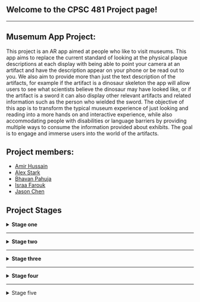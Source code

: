 ## Welcome to the CPSC 481 Project page!

---

## Musemum App Project:
This project is an AR app aimed at people who like to visit museums. This app aims to replace the current standard of looking at the physical plaque descriptions at each display with being able to point your camera at an artifact and have the description appear on your phone or be read out to you. We also aim to provide more than just the text description of the artifacts, for example if the artifact is a dinosaur skeleton the app will allow users to see what scientists believe the dinosaur may have looked like, or if the artifact is a sword it can also display other relevant artifacts and related information such as the person who wielded the sword. The objective of this app is to transform the typical museum experience of just looking and reading into a more hands on and interactive experience, while also accommodating people with disabilities or language barriers by providing multiple ways to consume the information provided about exhibits. The goal is to engage and immerse users into the world of the artifacts.

## Project members:

  - [Amir Hussain](https://github.com/amir-hu)
  - [Alex Stark](https://github.com/Xelakrats)
  - [Bhavan Pahuja](https://github.com/BhavanPahuja)
  - [Israa Farouk](https://github.com/israa-farouk)
  - [Jason Chen](https://github.com/csj9703)
  
## Project Stages
<details>
  <summary><b>Stage one</b></summary>
<br>
<p>We have decided on three possible project ideas:</p>
  <ul>
    <li><b>A museum app</b></li>
  This app will display information for all artifacts and displays. It will accommodate things such as social distancing, people with visual impairment, and other ailments.  It will allow users to easily access information by the QR code/display displayed simply by taking an image. Allows for individuals to better their experiences in the museum as not having troubled by small quirks. Such as being in a place that’s too crowded to comfortably read the information, the text being too small or in a hard to read font, etc. It gives the user to customize how they receive the information. Implementing a QR reader/image recognition, to help identify what exhibit the user is pointing their camera at, through a mobile app.   
<li><b>A crime scene analysis tool</b></li>
    It is difficult to recreate a crime scene after it has been cleaned up. The tool provides opportunity for investigators to look back at details they may have missed and reduces the margin for human error. Reduces the chance of evidence being tampered with, and that in turn will lead to fewer wrongful convictions.  The software will create an AR recreation from a full scan of the original, untampered crime scene, which then allows investigators to look at the scene with fresh eyes and from different angles later. It will also allow users to examine and make notes on specific pieces of evidence that can be viewed in the AR environment. It will be implemented as computer software that allows the detectives to recreate and then examine the crime scene using images and dimensions. 
<li><b>A Fitness app</b></li>
    A fitness & dietary tracker to help a user track important aspect about their health, as well as ensure that the food they eat is within their dietary and caloric restrictions if they have any. This makes it convenient for users as everything to do with their health can easily be accessed in this app. Most trackers usually track one or the other, this app having it all in one package, will be very useful to the user.  It would be designed as a mobile app so that a user on the go can see if what they are buying in the store aligns with their dietary restrictions by simply scanning the nutrition facts, as well as tracking fitness data.  
 </ul> 
</details>

---

<details>
  <summary><b>Stage two</b></summary>
  <br>
  <p><b>For full report with images goes to https://github.com/csj9703/CPSC-481-Project/blob/stage_two/Stage%20Two%20Report.pdf</b></p>
  <p><b>We have decided on the idea of a AR museum app</b></p>
  <h3>Project Description:</h3>
  This project is an AR app aimed at people who like to visit museums. This app aims to replace the current standard of looking at the physical plaque descriptions at each display with being able to point your camera at an artifact and have the description appear on your phone or be read out to you. We also aim to provide more than just the text description of the artifacts, for example if the artifact is a dinosaur skeleton the app will allow users to see what scientists believe the dinosaur may have looked like, or if the artifact is a sword it can also display other relevant artifacts and related information such as the person who wielded the sword. The objective of this app is to transform the typical museum experience of just looking and reading into a more hands on and interactive experience, while also accommodating people with disabilities or language barriers by providing multiple ways to consume the information provided about exhibits. The goal is to engage and immerse users into the world of the artifacts.
  </p>
<h3>Stakeholders & Users:</h3>
  <ul>
  <li>Museum Visitors</li>
    <li>Museum Employees</li>
  </ul>
<h3>User task descriptions:</h3>
<ul>
  <li>Must be included</li>
  <ul>
    <li>Log in to museum system (visitor, staff, etc.)</li>
    <li>View exhibit description</li>
    <li>Artifact descriptions presented in multiple ways</li>
  </ul>
  <li>Important:</li>
  <ul>
    <li>Translation of exhibit description/Accessibility options</li>
    <li>A virtual tour guide</li></ul>
  <li>Could be included:</li>
  <ul>
    <li>Share visits on social media</li>
  <li>Show what areas of the museum have/have not been visited </li></ul>
</ul>
<h3>IDEO cards:</h3>
<ul>
  <li>Survey and Questionnaires (Ask)</li>
  <li>Competitive Product Survey (Learn)</li>
  <li>Scenarios (Try)</li>
  </ul>
  <p><b>Justifications:</b>
  <br>
  AR apps, despite having been around for many years, are not very common. Yes, many smart phones are capable, but no implementation has been made very popular. By conducting surveys and questionnaires, we can attempt to understand why many people do not use AR apps and what we can do to make an app that they are comfortable using. It will also allow us to see what museum goers would like to see in an app that might improve their experiences during their visits. We will then examine other museum apps that are currently in use to see if they are missing any features that our surveys indicate visitors might want, as well as to discover if there are any features that did not come up in the surveys. These comparisons also allow us to come up with ways to differentiate our project from what is already on the market so that we can develop the most competitive final product possible. Lastly, creating scenarios will force us to consider how different users might try to complete the various tasks that our app would include, which will give us the ability to create an app that is both useful and usable.  
</p>
<p>
  <b>Survey and Questionnaires (Ask):</b>
  <br><br>
  Survey the stakeholders about the current interactions between visitors and artifacts.
  <br><br>
  We surveyed potential museum visitors by publishing this link (https://survey.ucalgary.ca/jfe/form/SV_2sGpfmlJy7vIIU5) to our fellow classmates.
  <br><br>
  The survey asks 7 questions regarding augmented reality and museum experiences.
  <br><br>
  The things we learned from the survey:
  </p>
<ol>
  <li>Most participants had little to no experience in terms of augmented reality applications.</li>
  <li>Most participants have not used a museum app before.</li>
  <li>Most participants have difficulty reading the plaques.</li>
  <li>All the participants prefer more interactive experiences in a museum.</li>
  <li>Most participants prefer information be delivered visually.</li>
  <li>Most participants prefer the look of the exhibits.</li>
  <li>More than 50% of the participants find language a barrier during their visits.</li>
  </ol>
  <p><b>Competitive Product Survey (Learn):</b></p>
  <p>
  <b>British Museum Guide:</b></p>
  <p>The British museum is one of the most popular museums out there. They do some things well such as displaying a map of the museum showing where you have visited and where you have not. Gives you the ability to time your visits, that way if you only plan on staying for 2 hours it can tell you what you can see in that time. It gives a speech to text option as well and includes multiple pictures of each artifact.  
<br><br>
The app itself is very glitchy and does not seem to respond well. The pictures of the artifact seem to all be very similar and do not give enough perceptive. It does offer a speech to text however it is given in a robotic voice rather than an individual reading it with emotions.  
<br><br>
Map For Brtish Musuem Guide
This picture shows the map of the Musuem We plan on having our app display the map, and time your visits like the British museum app. However, we plan to make it a much smoother experience for the user. We intend on giving multiple viewpoints of the artifacts instead of a couple pictures, as well as options for animation, videos, etc. The speech to text will be involved but it will have a much better voice over to it as to show emotions in the readings. 
</p>
<p><b>Tourblink: British museum:</b></p>
<p>
The app first prompts the user to select a language and offers a smooth experience as well. The app only displays one picture per artifact, with audio description only allows few free playbacks with more locked behind in-app purchases. The biggest drawback is the app is limited to one location, that is, the user must download another Tourblink app if they wish to visit another museum. Another flaw being that although the app offers ticket sales, clicking the button takes the users to their own website which it offers tickets to every museum available, forcing the user to search through the website to find the ticket for the museum they are currently visiting. 
<br><br>
Our app will change the language based on the user’s phone settings. Moreover, we aim to have the app work universally for all museums, therefore, users will not have to download separate apps while visiting different museums. We will achieve that through scanning the user’s tickets, the app will detect the location and load the corresponding data (Descriptions, 3D models, animation, etc.) provided by the museum. 
</p>
<details><summary><b>Scenarios (Try):</b></summary>
  <p>
Vladimir Schmidtov is visiting from Russia and wants to see what museums are like in Britain. He has an auditory impairment, is paralyzed from the waist down, and speaks little to no English. He is a 69-year-old man who is at high risk due to the Covid-19 pandemic, so his top priority is safety. Once inside he has difficulty reading the plaques which display the information about exhibits. Since he is in a wheelchair, he has difficulty viewing the relics. He goes to an employee to ask for assistance, however she cannot understand him, and he cannot understand her. She points towards the multilingual posters for the app and he downloads it using the QR code on the poster.  
<br><br>
The app auto detects his phone language and sets it to Russian so he can understand the language. Once in the app, it prompts him to point toward an artifact, he points towards the Tipu Sultan sword and information about the sword appears. At first, he has difficulty reading the information, by using the menu on the app he increased the font and learned a lot about the sword. He also accesses information on how historians believed the sword was used. He was able to access this information in many formats, such as a YouTube video, Wikipedia page, or a 3D model. Once he had finished looking at the sword, he is greeted with a menu that displays unvisited areas/artifacts. Allowing him to choose what he wants to see next. This helps him to view all the artifacts in the museum and once he had done so he leaves the museum feeling well informed and immersed in the world of the relics he had just seen. 
</p>
  </details>
<p><b>Summary:</b></p>
<p>
This is one of many scenarios that showcase the usability and problem solving that this app is capable of. The key points to note are the ease of the use of the UI & the variety of ways the app showcases information. We wanted to create a situation that would have a lot of barriers. As to demonstrate how will out app fix issues many will come across. since a large demographic of museum visitors are the elderly, and most of the elderly are technologically illiterate. We wanted to ensure the UX is perfect for our app. It let us walk through what problems users may experience and what useful features we may need.
</p>
<details><summary><b>Research Reflections:</b></summary>
  <p><b>What went well:</b></p>
  <p>
    In terms of survey, we were able to get some responses from our classmates, friends, and family. And we were able to see a clear report provided by Qualtrics. 
  </p>
  <p>
  Competitive learning survey allowed us to see what our app needs to compete with. It showed us exactly what the competition looked like and what we need to achieve. It gave  us a standard and things we personally enjoyed from the app. We saw a lot of things that can be improved upon, as well as other ideas that should be introduced into our own projects. 
  </p>
  <p>
  Scenarios allowed us to look at our project and give a run through of how we believed the app to run through. By sitting down and looking at it we were able to see what problems a person may encounter and how we can help fix those problems. 
  </p>
  <p><b>What went poorly:</b></p>
  <p>
    For the survey, the amount of responses we obtained was not optimal, which may result in less accurate data being obtained. Because of the Covid-19 pandemic we could not actually go straight into a museum and try the app, rather we had to open the app and imagine what it could have been like. as for the scenario we were all a bit narrow minded as well, we attempted to come up with a person who would have the most difficulty with working the app , however in terms of technology we are all quite proficient at it. Which means none of us really know exactly what kind of scenario someone who is technologically challenged would have. Instead we had to make educational guesses as to where most people would struggle.  
  </p>
 </details>
</details> 

---

<details>
  <summary><b>Stage three</b></summary>
  <br>
  <p><b>For full report with images goes to <link>https://github.com/csj9703/CPSC-481-Project/blob/stage_three/Stage%20Three%20Report.pdf</link></b></p>
<h3>Project Description:</h3>
  <p>
This project is an AR app aimed at people who visit museums. This app aims to replace thestandard of looking at the physical plaque descriptions with being able to point yourcamera at an artifact, scanning it, and seeing or hearing the corresponding description inthe app. The app also aims to provide AR models of artifacts with audio & visualdescriptions and allows users to then take pictures with these AR models and post them tosocial media. The artifacts can also have relevant animations that users can view. This appaims to transform the typical museum experience into a more hands on and interactiveone while also accommodating for people with disabilities or language barriers byproviding multiple ways to consume information provided about the exhibits
  </p>
<p><b>List of User Tasks that were prototyped Horizontally: </b></p>
<ul>
<li> User signs up for an account with the app.</li>
<li> User signs in to the app using Google/Facebook.</li>
<li> User signs in as a Guest.</li>
<li> User changes the app language from settings.</li>
<li> User changes the font size of the text in the app.</li>
<li> User selects a museum from listed nearby museums.</li>
<li> User selects a museum based on country and city.</li>
<li> User buys museum tickets by being redirected to the museum’s external website.</li>
<li> User leaves the selected museum page. </li>
 <li> User signs out of the app.</li>
</ul>
<p><b>List of User Tasks that were prototyped Vertically: </b></p>
<ul>
  <li> User scans an artiffact.</li>
  <ul>
    <li> User listens to an audio description about the scanned artifact.</li>
    <li> User reads a text description about the scanned artifact.</li>
    <li> User selects Videos to watch related videos about the scanned artifact.</li>
    <ul>
      <li> User selects one video from the list of related videos to watch.</li>
    </ul>
    <li> User places an artifact in AR.</li>
    <ul>
      <li> User listens to an audio description about the placed AR artifact.</li>
      <li> User reads text based AR info on the placed AR model.</li>
      <li> User views AR animation of the artifact.</li>
      <li> User takes a picture with the AR artifact.</li>
      <ul>
        <li> User shares the picture on social media.</li>
      </ul>
    </ul>
  </ul>
  <li> User takes a time based tour.</li>
  <ul>
    <li> User selects the desired end time of their tour.</li>
    <li> User selects the desired artifact to view.</li>
    <li> User scans an artifact.</li>
    <li> User views their current location on a mini map.</li>
    <li> User pauses their tour.</li>
    <li> User ends their tour.</li>
  </ul>
  <li> User interacts with a virtual map of the museum.</li>
  <ul>
    <li> User marks visited areas on the map.</li>
    <li> User unmarks accidentally marked areas on the map.</li>
    <li> User clears all markings on the map.</li>
    <li> User exits the map to go back to the museum home page.</li>
  </ul>
</ul>
  <h3>Cognitive Evaluation</h3>
  <p>
  We approached our cognitive evaluation through a user’s point of view. We carefullyexamined, analysed and noted every single step that we did for each of the tasks,evaluated if it was intuitive and if a typical user would know to do the same. We weremeticulous and included even minute steps such as clicking the next button as we wantedto make sure that everything we did was clear, thorough and concise.
  By examining the cognitive walkthrough for​ Task 1; Timed Tour​ we can see that we lead &direct the user too much. People may want different things from a tour, and currently weonly account for one type of customer; those who want to see artifacts in great detail.Some may just want a brief description through a small pop up explaining the artifact,while others may want information on the exhibit as a whole and not care too much abouteach individual artifact. We do not account for these possibilities and force the user to takethe tour in this more detailed artifact by artifact way
  By examining the cognitive walkthrough for ​Task 2; Virtual Map​ it is evident that we havea lot of oversights in our prototype. Most users don’t  want to have to read instructions onhow to use a certain feature in the app, however sometimes it is necessary. As seen in thiswalkthrough the user is left to put pieces together on their own, this may be intuitive tosome, however it is more likely to be unintuitive. This helped us see that perhaps we2
should add in some instructional boxes to help the user understand how to do certainthings .
Lastly by examining the cognitive walkthrough for​ Task 3; AR Display​  we realized that ARis not a common feature used by most apps, because of this we must assume people areunfamiliar with how it works. As a result we should have had an optional  tutorial on how touse the AR features in the app. Without this tutorial some users may be lost and be forcedto spend time figuring it out on their own, this may lead to a lot of users simply ignoring theAR features. Therefore, a way to familiarize users with AR is necessary.
One thing that we could have done to improve our cognitive walkthrough process is tohave teammates deal with the features that they were less familiar with (i.e they did notwork on the prototypes for these features). As this would have made it easier to look at thetasks with unbiased eyes and a fresh set of eyes would be able to see if the tasks were clearand intuitive.
</p>
<h3>Refelction</h3>
  <p>
Overall stage 3 went relatively smoothly for our team, we excelled in communication anddelegation. We held frequent meetings and shared all our work while in progress and aftercompletion this helped us all uphold the same level of consistency across our work anexample of this is; while we were creating our low-fidelity prototype we used the Balsamiqcloud feature, this gave us the ability to work on the wireframes in one place, this made iteasier to link wireframes together and be consistent with design features (Eg: look andcolour of buttons, etc) throughout our prototype even once tasks had been delegated.The only thing our team struggled with was creating the Affinity diagram, we all haddifferent understandings of what an affinity diagram was and this caused us to redo itmultiple times
From this I see the importance of discussion and planning before jumping right into thetask at hand as this saves time in the long run and if we were to do it again that is definitelysomething that should be done first. Another thing that we would have differently is todelegate the cognitive walkthrough tasks to team members that weren’t directly involved inthe designing of those tasks as this would give a more unbiased view of the intuitivenessand flow of the steps in the task.
  </p>
</details>
  
---

<details>
  <summary><b>Stage four</b></summary>
  <br>
  <p><b>For full report with images goes to LINK</b></p>
  <h3>Project Description</h3>
  <p>
    This project is an AR app aimed at people who visit museums. This app aims to replace the standard of looking at the physical plaque descriptions with being able to point your camera at an artifact, scanning it, and seeing or hearing the corresponding description in the app. The app also aims to provide AR models of artifacts with audio & visual descriptions and allows users to then take pictures with these AR models and post them to social media. The artifacts can also have relevant animations that users can view. This app aims to transform the typical museum experience into a more hands on and interactive one while also accommodating for people with disabilities or language barriers by providing multiple ways to consume information provided about the exhibits.  
  </p>
  <p><b>UPDATED List of User Tasks that were prototyped Vertically:</b></p>
  <ul>
    <li> User purchases museum tickets.</li>
    <ul>
      <li> User chooses the ticket type.</li>
      <li> User pays for the ticket.</li>
      <li> User shows QR code to the cashier.</li>
    </ul>
  </ul>
  <h3>Heuristic Evaluation:</h3>
  <h3>Process</h3>
  <p>
    We started our Heuristic Evaluation process by dividing our team into three evaluators and two reviewers.
  </p>
  <p><b>Evaluator:</b></p>
  <p>
    As an evaluator when conducting the heuristic evaluation, we first started by ensuring we understood each rule of thumb very clearly before we moved on. Since we are conducting the evaluation on our own prototype due to Covid-19 restrictions, it is important that we have no bias when we evaluate the prototype. Afterwards, we check each rule of thumb and run our prototype checking to see if each rule applies. Next, we run through the prototype a second time checking each rule to see if there exist any violations. Lastly, we take a look at how each rule can further improve the usability, utility, and desirability of our prototype.
  </p>
  <p><b>Reviewers:</b></p>
  <p>
    As a reviewer when conducting the review of the heuristic evaluations, we first established the severity rating scale. Then we each conducted our own review of the problems expressed in each of the heuristic evaluations. We analyzed each problem brought up by the evaluators in their evaluation and assigned a severity rating from (0-4) and stated our reasoning behind the rating in our review report.
  </p>
  <h3>Findings</h3>
  <p>
    After the heuristic evaluation of the prototype we were able to find several issues. Many of them were minor cosmetic issues, others were more drastic and needed more attention, we were able to identify this easily due to the severity ratings assigned to each problem. While developing the application, we were unaware of issues that a user might face but doing the heuristic evaluation allowed us to diagnose these usability issues easily. One major issue that we had failed to catch was error messages. Error messages are an integral part in every app, problems are bound to occur no matter what. Users cannot be expected to always know exactly how to use the app, and oftentimes they will stray away from the apps functionality. The developer must be ready for these issues, they must be able to anticipate issues to increase usability. An example of this was the AR scanning section, when scanning for an artifact there are a number of things that can go wrong. Even more so since the technology of AR is not commonly used. This can lead to several user errors that can frustrate the user and deter usability. By adding a quick error message if they cannot find the artifact, we begin to guide the user to how they should use the app. By doing this we increase usability, and improve user experience overall. 
  </p>
  <h3>Decisions that were made</h3>
  <p>
    We made decisions on what problems we could fix and then we brainstormed and discussed possible solutions for each of the problems and implemented the ones we determined to be the best solution.
  </p>
  <h3>Reflection</h3>
  <p><b>What went well:</b></p>
  <p>
    Splitting our team into Evaluators and Reviewers helped us delegate tasks effectively. Doing a portion of the evaluation individually initially helped us ensure that all voices in the team were heard and aided in the visualisation of different viewpoints on the prototype. During the discussion stage after the evaluation our team had a variety of solutions to the problems we encountered and this helped us merge ideas and select the best solution to implement.
  </p>
  <p><b>What went poorly:</b></p>
  <p>
    Our team found it difficult to evaluate the prototype from the user’s perspective. Since we were the ones to make it if we saw any issues we fixed them immediately. Due to this when we had to evaluate the prototype, we ended up getting stuck several times. We could not help but to look at the prototype with biased eyes. And because of this it was more likely for us to have missed a vital piece of information.
  </p>
  <p><b>What would we do differently:</b></p>
  <p>
    If we were to do the evaluation again, we believe it is in our best interest to have another group conduct the evaluation on our prototype, this would lead to a completely unbiased evaluation. It would be easier for other groups to discover problems since it will be from a completely different perspective. 
  </p>
</details>

---

<details>
  <summary>Stage five</summary>
  <br>
  <p><b>To be added...</b></p>
</details>
